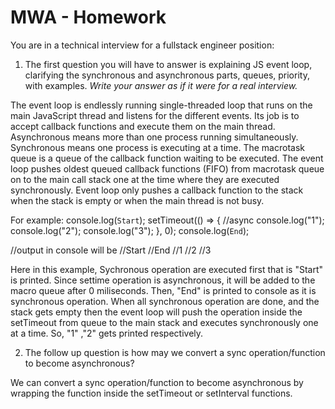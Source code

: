 # MWA - Homework
You are in a technical interview for a fullstack engineer position:
1. The first question you will have to answer is explaining JS event loop, clarifying the synchronous and asynchronous parts, queues, priority, with examples. *Write your answer as if it were for a real interview.*

The event loop is endlessly running single-threaded loop that runs on the main JavaScript thread and listens for the different events. Its job is to accept callback functions and execute them on the main thread.
Asynchronous means more than one process running simultaneously. 
Synchronous means one process is executing at a time.
The macrotask queue is a queue of the callback function waiting to be executed. The event loop pushes oldest queued callback functions (FIFO) from macrotask queue on to the main call stack one at the time where they are executed synchronously. Event loop only pushes a callback function to the stack when the stack is empty or when the main thread is not busy.

For example:
console.log(`Start`);
setTimeout(() => { //async
    console.log("1");
    console.log("2");
    console.log("3");
}, 0); 
console.log(`End`);


//output in console will be
//Start
//End
//1
//2
//3

Here in this example, Sychronous operation are executed first that is "Start" is printed. Since settime operation is asynchronous, it will be added to the macro queue after 0 miliseconds. Then, "End" is printed to console as it is synchronous operation. When all synchronous operation are done, and the stack gets empty then the event loop will push the operation inside the setTimeout from queue to the main stack and executes synchronously one at a time. So, "1" ,"2" gets printed respectively.

2. The follow up question is how may we convert a sync operation/function to become asynchronous?

We can convert a sync operation/function to become asynchronous by wrapping the function inside the setTimeout or setInterval functions.
